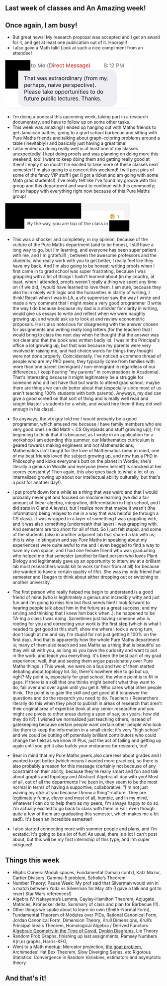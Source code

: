 ## Last week of classes and An Amazing week!

## Once again, I am busy!
- But great news! My research proposal was accepted and I get an award for it, and get at least one publication out of it. Hooray!!!
- I also gave a Math talk! Look at such a nice compliment from an attendee!

<img src="/images/algebraaa22/al1.png" width="400">

- I'm doing a podcast this upcoming week, taking part in a research documentary, and have to follow up on some other tasks.
- This week was amazing! I ended up hanging out with Maths friends to get Jamaican patties, going to a grad school barbecue and sitting
with Pure Maths friends and talking about graph-coloring problems around a table (inevitably!) and basically just having a great time!
- I also ended up doing really well in at least one of my classes unexpectedly! I kept doing proofs and was planning on doing more this weekend, too! I want to keep doing them and getting really good at them! I enjoy it so much! I'm excited to take more of these classes
next semester! I'm also going to a concert this weekend! I will post pics of some of the fancy VIP stuff I get (I got a ticket and am going
with some Math grad students!). I've really felt like I've found my groove with this group and this department and want to continue with
this community; I'm so happy with everything right now because of this Pure Maths group!

<img src="/images/algebraaa22/al4.png" width="400">

- This was a shocker and completely, in my opinion, because of the culture of the Pure Maths department (and to be honest,
I still have a long way to go, but I'm learning, and everyone has been super patient with me, and I'm grateful!) ; between the awesome professors and
the students, who really work with you to get better, I really feel like they have my back. 
And I'm also going to be honest; writing proofs when I first came in to grad school was super frustrating, because I was grappling with a lot of
things I hadn't learned about (in my country, at least, when I attended, proofs weren't really a thing we spent any time on (if we did,
I would have learned to love them, I am sure, because they also tie in nicely with logic and the humanities in clarity of writing, I think!
Recall when I was in LA, a vfx supervisor saw the way I wrote and made a wry comment that I might make a very good programmer (I write the way I do because because my dad is a stickler for clarity in writing, would
give us essays to write and reflect when we were naughty growing up, and would ask us to look at and review econometric proposals. He is also
notorious for disagreeing with the answer chosen for assignments and writing really long letters (for the teacher) that I would bring to class the next
day when he thought that the answer was not clear and that the book was written badly lol. I was in the Principal's office a lot growing up, but that was because my parents were very involved in raising me, and had choice words for things they thought were not done properly. Coincidentally, I've noticed a common thread of people who are my PhD peers; they typically come from families with more than one parent (immigrant / non-immigrant ie regardless of our differences, I keep hearing "my parents" in conversations in Academia). That's interesting because it might legitimately be a struggle for someone who did not have that but wants to attend grad school; maybe there are things we can do better about that (especially since most of us aren't teaching 100% students with both parents). Anyways, my dad can give a good screed on that sort of thing
and is really well read and taught Master's students for a while, and would hire them if they did well enough in his class). 
- So anyways, the vfx guy told me
I would probably be a good programmer, which amused me because I have family members who are very good ones (ie did Math + CS Olympiads and stuff
growing up)); I'm beginning
to think that it is because, as I wrote in an application for a workshop I am attending this summer, our Mathematics curriculum is geared towards
making engineers and not Mathematicians; Mathematics isn't taught for the love of Mathematics (bear in mind, one of my best friends loved the subject growing up, and
now has a PhD in Philosophy and kicks everyone's butt on the planet in Wordle; she's literally a genius in Wordle and everyone (even herself) is 
shocked at her scores constantly! Then again, this also goes back to what a lot of us internalized growing up about our intellectual ability
culturally, but that's a post for another day!). 
- I put proofs down for a while as a thing that was weird and that I would probably never get and focused on machine learning (we did a fair amount of linear algebra, integration, differentiation in high school, and I did stats in O and A levels), but I realize now that maybe it wasn't (the information) being relayed
to me in a way that was helpful (ie through a CS class). It was wrapped in a layer of something I was grappling with, and it was also something (underneath that layer) I was grappling with. And semesters are too short for all of that. So I just felt stupid, and some of the students (also in another adjacent lab that shared a lab with us; this is why I distinguish and say *Pure* Maths in speaking about my experiences) were quite awful to me
and I even begged to find a way to have my own space, and I had one female friend who was graduating who helped me that semester (another brilliant person who loves Plant Biology and legitimately gave up an opportunity
to interview at a brilliant lab most researchers would kill to work (or hear from at all) for because she wanted to have a certain quality of life).
She was my only friend that semester and I began to think about either dropping out or switching to another university.
- The first person who really helped me begin to understand is a good friend of mine (who is 
legitimately a genius and incredibly witty and just fun and I'm going to miss him but Rust needs him! I look forward to hearing people
talk about him in the future as a great success, and my smiling and thinking that I knew him back when..); he happened
to be TA-ing a class I was doing. Sometimes just having someone who is rooting for you and correcting your work is the first step (which is what I needed to get good
at this stuff; show me where I took a wrong turn, don't laugh at me and say I'm stupid for not just getting it 100% on the first day). And that 
is apparently how the whole Pure Maths department is; many of them also teach and see Maths as a thing that is beautiful so they will sit with you,
as long as you have the curiosity and want to put in the work, and teach you everything. It's been the best part of my grad experience; well, that
and seeing them argue passionately over Pure Maths things :) This week, we were on a bus and two of them started debating about topology lol.
So, there's nowhere else to go but up, right? My point is, especially for grad school, the whole point is to fill in gaps. If there is a skill that
one thinks might benefit what they want to do, fail over and over again until you get it. Who cares what other people think. The point is to gain the skill and get good at it to answer the questions and do the research you need to do. Teachers / Researchers literally do this when they pivot to publish in areas of research that aren't their original area of expertise (look at any senior researcher and you might see pivots to other areas during a span of say, ten years; how did they do it?). I wished we normalized just teaching others, instead of gatekeeping because certain people want certain other people who look like them to keep the information in a small circle; it's very "high school" and we could be cutting off potentially brilliant contributors who could change the field as we know it! Plus, just the act of failing and getting up again until you get it also builds your endurance for research, too!
- Bear in mind that my Pure Maths peers also care less about grades
and I wanted to get better (which means I wanted more practice),
so there is also probably a reason for this message (certainly not because of any constraint on their ability, because they're really smart and 
fun and talk about graphs and topology and Abstract Algebra all day with you! Most of all, out of all the departments I've been in, they seem to be the most normal in terms of having a supportive, collaborative, "I'm not just waving my d!ck at you because I know a thing"-culture. They are legitimately
funny, clever and most of all, humble, and in my mind, whatever I can do to help them as my peers, I'm always happy to do so. I'm actually excited to go back to class with them in Fall, even though
quite a few of them are graduating this semester, which makes me a bit sad!). It's been an incredible semester!

- I also started connecting more with summer people and plans, and I'm ecstatic. It's going to be a lot of fun! As usual, there is a lot I can't
post about, but this will be my first internship of this type, and I'm super intrigued!

## Things this week
- Elliptic Curves: Moduli spaces, Fundamental Domain cont’d, Katz Mazur, Cartier Divisors, Gamma-5 problem, Scholie’s Theorem
- Number Theory: Pause Week: My prof said that Silverman would win in a match between Yoda vs Silverman for May 4th (I gave a talk and got to insert Star Wars references!)
- Algebra IV: Nakayama’s Lemma, Cayley-Hamilton Theorem, Adjugate Matrices, Kronecker delta, Summary of class and plan for Barbecue (!!). 
- Other things we spoke about to learn on own (Smith-Normal Form), Fundamental Theorem of Modules over PIDs, Rational Canonical Form, 
Jordan Canonical Form, Dimension Theory, Krull Dimensions, Krull’s Principal Ideals Theorem, Homological Algebra / Derived Functors
[Algebraic Geometry in the Time of Covid](https://www.youtube.com/channel/UCy3u23mZE4TyW88yr6JLx9A),
[Dynkin Diagrams](https://en.wikipedia.org/wiki/Dynkin_diagram), Lie Theory
- Random Prob Graphs: finishing up last assignments, Ramsey Numbers K(n,n) graphs, Harris-KFG, 
- Went to a Math meetup: Mercator projection, [the goat problem](https://www.quantamagazine.org/after-centuries-a-seemingly-simple-math-problem-gets-an-exact-solution-20201209/), 
Archimedes’ Hat Box Theorem, Slow Diverging Series, etc
Rigorous Statistics: Convergence in Random Variables, estimators and asymptotic theory

## And that's it!



